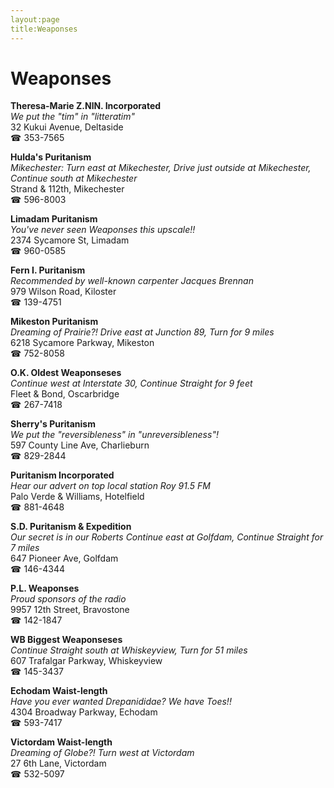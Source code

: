```yaml
---
layout:page
title:Weaponses
---
```

# Weaponses

**Theresa-Marie Z.NlN. Incorporated**  
_We put the "tim" in "litteratim"_  
32 Kukui Avenue, Deltaside  
☎ 353-7565



**Hulda's Puritanism**  
_Mikechester: Turn east at Mikechester, Drive just outside at Mikechester, Continue south at Mikechester_  
Strand & 112th, Mikechester  
☎ 596-8003



**Limadam Puritanism**  
_You've never seen Weaponses this upscale!!_  
2374 Sycamore St, Limadam  
☎ 960-0585



**Fern I. Puritanism**  
_Recommended by well-known carpenter Jacques Brennan_  
979 Wilson Road, Kiloster  
☎ 139-4751



**Mikeston Puritanism**  
_Dreaming of Prairie?! 
Drive east at Junction 89, Turn for 9 miles_  
6218 Sycamore Parkway, Mikeston  
☎ 752-8058



**O.K. Oldest Weaponseses**  
_Continue west at Interstate 30, Continue Straight for 9 feet_  
Fleet & Bond, Oscarbridge  
☎ 267-7418



**Sherry's Puritanism**  
_We put the "reversibleness" in "unreversibleness"!_  
597 County Line Ave, Charlieburn  
☎ 829-2844



**Puritanism Incorporated**  
_Hear our advert on top local station Roy 91.5 FM_  
Palo Verde & Williams, Hotelfield  
☎ 881-4648



**S.D. Puritanism & Expedition**  
_Our secret is in our Roberts 
Continue east at Golfdam, Continue Straight for 7 miles_  
647 Pioneer Ave, Golfdam  
☎ 146-4344



**P.L. Weaponses**  
_Proud sponsors of the radio_  
9957 12th Street, Bravostone  
☎ 142-1847



**WB Biggest Weaponseses**  
_Continue Straight south at Whiskeyview, Turn for 51 miles_  
607 Trafalgar Parkway, Whiskeyview  
☎ 145-3437



**Echodam Waist-length**  
_Have you ever wanted Drepanididae? We have Toes!!_  
4304 Broadway Parkway, Echodam  
☎ 593-7417



**Victordam Waist-length**  
_Dreaming of Globe?! 
Turn west at Victordam_  
27 6th Lane, Victordam  
☎ 532-5097




